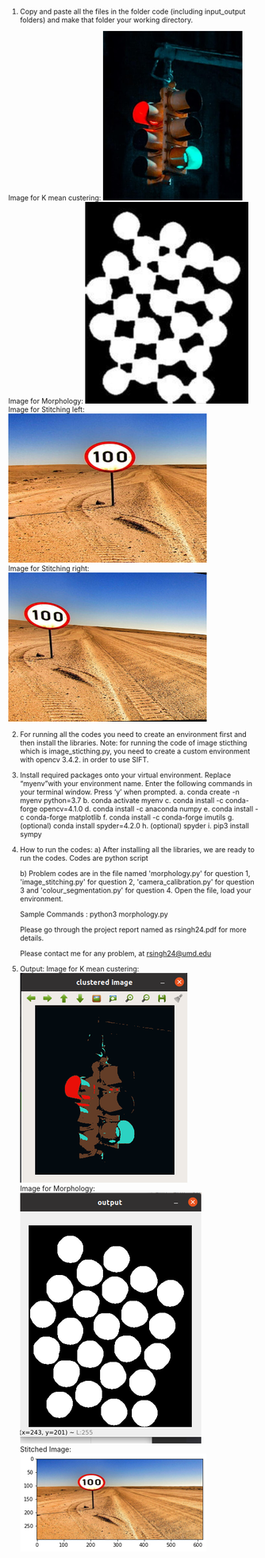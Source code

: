 1) Copy and paste all the files in the folder code (including input_output folders) and make that folder your working directory.

Image for K mean custering:   ![alt text](https://github.com/Rish2911/Stitching-morphology-colour-segmentation-and-camera-calibration/blob/main/coloursegmentation_input_output/Q4image.png) <br />
Image for Morphology:
![alt text](https://github.com/Rish2911/Stitching-morphology-colour-segmentation-and-camera-calibration/blob/main/morphology_input_output/Q1image.png)<br />
Image for Stitching left: 
![alt text](https://github.com/Rish2911/Stitching-morphology-colour-segmentation-and-camera-calibration/blob/main/stitching_input_output/left.png)<br />
Image for Stitching right:
![alt text](https://github.com/Rish2911/Stitching-morphology-colour-segmentation-and-camera-calibration/blob/main/stitching_input_output/right.png) <br />

2) For running all the codes you need to create an environment first and then install the libraries.
Note: for running the code of image sticthing which is image_sticthing.py, you need to create a custom environment with opencv 3.4.2. in order to use SIFT. 
3) Install required packages onto your virtual environment. Replace “myenv”with your environment name. 
  Enter the following commands in your terminal window. Press ‘y’ when prompted. 
  a. conda create -n myenv python=3.7
  b. conda activate myenv
  c. conda install -c conda-forge opencv=4.1.0
  d. conda install -c anaconda numpy
  e. conda install -c conda-forge matplotlib
  f. conda install -c conda-forge imutils
  g. (optional) conda install spyder=4.2.0
  h. (optional) spyder
  i. pip3 install sympy 



4) How to run the codes:
    a) After installing all the libraries, we are ready to run the codes. Codes are python script

    b) Problem  codes are in the file named 'morphology.py' for question 1, 'image_stitching.py' for question 2, 'camera_calibration.py' for question 3 and 'colour_segmentation.py' for question 4. Open the file, load your environment.


    Sample Commands : python3 morphology.py
    
    Please go through the project report named as rsingh24.pdf for more details.


    Please contact me for any problem, at rsingh24@umd.edu
    
5) Output:
Image for K mean custering:   ![alt text](https://github.com/Rish2911/Stitching-morphology-colour-segmentation-and-camera-calibration/blob/main/coloursegmentation_input_output/clustered_image.png) <br />
Image for Morphology:
![alt text](https://github.com/Rish2911/Stitching-morphology-colour-segmentation-and-camera-calibration/blob/main/morphology_input_output/opened_image.png)<br />
Stitched Image: 
![alt text](https://github.com/Rish2911/Stitching-morphology-colour-segmentation-and-camera-calibration/blob/main/stitching_input_output/output.png)<br />

